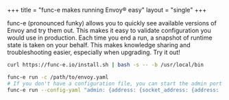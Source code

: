 +++
title = "func-e makes running Envoy® easy"
layout = "single"
+++

func-e (pronounced funky) allows you to quickly see available versions of Envoy and try them out. This makes it easy to validate
configuration you would use in production. Each time you end a run, a snapshot of runtime state is taken on
your behalf. This makes knowledge sharing and troubleshooting easier, especially when upgrading. Try it out!

```sh
curl https://func-e.io/install.sh | bash -s -- -b /usr/local/bin
```

```sh
func-e run -c /path/to/envoy.yaml
# If you don't have a configuration file, you can start the admin port like this
func-e run --config-yaml "admin: {address: {socket_address: {address: '127.0.0.1', port_value: 9901}}}"
```
